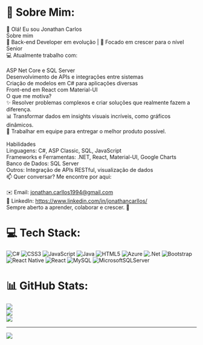 # 💫 Sobre Mim:
👋 Olá! Eu sou Jonathan Carlos<br>Sobre mim<br>🎯 Back-end Developer em evolução | 🚀 Focado em crescer para o nível Senior<br>💻 Atualmente trabalho com:<br><br>ASP Net Core e SQL Server<br>Desenvolvimento de APIs e integrações entre sistemas<br>Criação de modelos em C# para aplicações diversas<br>Front-end em React com Material-UI<br>O que me motiva?<br>✨ Resolver problemas complexos e criar soluções que realmente fazem a diferença.<br>📊 Transformar dados em insights visuais incríveis, como gráficos dinâmicos.<br>🤝 Trabalhar em equipe para entregar o melhor produto possível.<br><br>Habilidades<br>Linguagens: C#, ASP Classic, SQL, JavaScript<br>Frameworks e Ferramentas: .NET, React, Material-UI, Google Charts<br>Banco de Dados: SQL Server<br>Outros: Integração de APIs RESTful, visualização de dados<br>📫 Quer conversar? Me encontre por aqui:<br><br>✉️ Email: jonathan.carllos1994@gmail.com<br>💼 LinkedIn: https://www.linkedin.com/in/jonathancarllos/<br>Sempre aberto a aprender, colaborar e crescer. 🚀

# 💻 Tech Stack:
![C#](https://img.shields.io/badge/c%23-%23239120.svg?style=for-the-badge&logo=csharp&logoColor=white) ![CSS3](https://img.shields.io/badge/css3-%231572B6.svg?style=for-the-badge&logo=css3&logoColor=white) ![JavaScript](https://img.shields.io/badge/javascript-%23323330.svg?style=for-the-badge&logo=javascript&logoColor=%23F7DF1E) ![Java](https://img.shields.io/badge/java-%23ED8B00.svg?style=for-the-badge&logo=openjdk&logoColor=white) ![HTML5](https://img.shields.io/badge/html5-%23E34F26.svg?style=for-the-badge&logo=html5&logoColor=white) ![Azure](https://img.shields.io/badge/azure-%230072C6.svg?style=for-the-badge&logo=microsoftazure&logoColor=white) ![.Net](https://img.shields.io/badge/.NET-5C2D91?style=for-the-badge&logo=.net&logoColor=white) ![Bootstrap](https://img.shields.io/badge/bootstrap-%238511FA.svg?style=for-the-badge&logo=bootstrap&logoColor=white) ![React Native](https://img.shields.io/badge/react_native-%2320232a.svg?style=for-the-badge&logo=react&logoColor=%2361DAFB) ![React](https://img.shields.io/badge/react-%2320232a.svg?style=for-the-badge&logo=react&logoColor=%2361DAFB) ![MySQL](https://img.shields.io/badge/mysql-4479A1.svg?style=for-the-badge&logo=mysql&logoColor=white) ![MicrosoftSQLServer](https://img.shields.io/badge/Microsoft%20SQL%20Server-CC2927?style=for-the-badge&logo=microsoft%20sql%20server&logoColor=white)
# 📊 GitHub Stats:
![](https://github-readme-stats.vercel.app/api?username=JonathanCarllos&theme=dark&hide_border=false&include_all_commits=false&count_private=false)<br/>
![](https://github-readme-streak-stats.herokuapp.com/?user=JonathanCarllos&theme=dark&hide_border=false)<br/>
![](https://github-readme-stats.vercel.app/api/top-langs/?username=JonathanCarllos&theme=dark&hide_border=false&include_all_commits=false&count_private=false&layout=compact)

---
[![](https://visitcount.itsvg.in/api?id=JonathanCarllos&icon=0&color=0)](https://visitcount.itsvg.in)

<!-- Proudly created with GPRM ( https://gprm.itsvg.in ) -->
